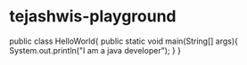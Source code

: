 # tejashwis-playground
public class HelloWorld{
public static void main(String[] args){
System.out.println("I am a java developer");
}
}
